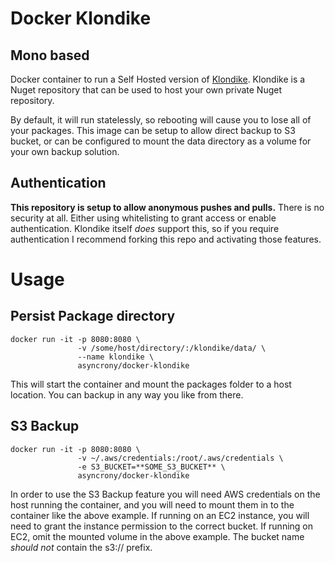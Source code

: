 # Docker Klondike
## Mono based

Docker container to run a Self Hosted version of [Klondike](https://github.com/themotleyfool/Klondike). Klondike is a Nuget repository that can be used to host your own private Nuget repository.

By default, it will run statelessly, so rebooting will cause you to lose all of your packages. This image can be setup to allow direct backup to S3 bucket, or can be configured to mount the data directory as a volume for your own backup solution.

## Authentication

**This repository is setup to allow anonymous pushes and pulls.** There is no security at all. Either using whitelisting to grant access or enable authentication. Klondike itself *does* support this, so if you require authentication I recommend forking this repo and activating those features.

# Usage
## Persist Package directory
```
docker run -it -p 8080:8080 \
               -v /some/host/directory/:/klondike/data/ \
               --name klondike \
               asyncrony/docker-klondike
```
This will start the container and mount the packages folder to a host location. You can backup in any way you like from there.

## S3 Backup
```
docker run -it -p 8080:8080 \
               -v ~/.aws/credentials:/root/.aws/credentials \
               -e S3_BUCKET=**SOME_S3_BUCKET** \
               asyncrony/docker-klondike
```
In order to use the S3 Backup feature you will need AWS credentials on the host running the container, and you will need to mount them in to the container like the above example. If running on an EC2 instance, you will need to grant the instance permission to the correct bucket. If running on EC2, omit the mounted volume in the above example. The bucket name *should not* contain the s3:// prefix.
